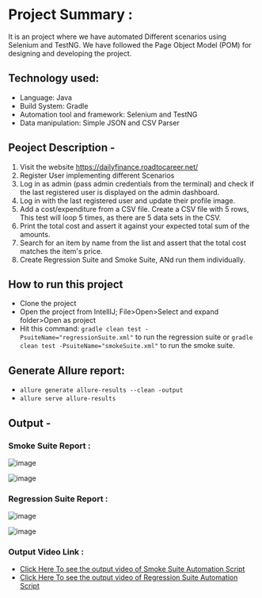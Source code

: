 # Project Summary :
It is an project where we have automated Different scenarios using Selenium and TestNG. We have followed the Page Object Model (POM) for designing and developing the project.
## Technology used:
- Language: Java
- Build System: Gradle
- Automation tool and framework: Selenium and TestNG
- Data manipulation: Simple JSON and CSV Parser

## Peoject Description -

1. Visit the website https://dailyfinance.roadtocareer.net/
2. Register User implementing different Scenarios
3. Log in as admin (pass admin credentials from the terminal) and check if the last registered user is displayed on the admin dashboard. 
4. Log in with the last registered user and update their profile image.
5. Add a cost/expenditure from a CSV file. Create a CSV file with 5 rows, This test will loop 5 times, as there are 5 data sets in the CSV.
6. Print the total cost and assert it against your expected total sum of the amounts.
7. Search for an item by name from the list and assert that the total cost matches the item's price.
8. Create Regression Suite and Smoke Suite, ANd run them individually.

## How to run this project
- Clone the project
- Open the project from IntellIJ; File>Open>Select and expand folder>Open as project
- Hit this command: `gradle clean test -PsuiteName="regressionSuite.xml"` to run the regression suite or `gradle clean test -PsuiteName="smokeSuite.xml"` to run the smoke suite.
## Generate Allure report:

- ``` allure generate allure-results --clean -output ``` 
-   ``` allure serve allure-results ```



## Output -
### Smoke Suite Report :
![image](https://github.com/user-attachments/assets/67ebba38-6bd5-480d-984a-0e0de190941c)



  ![image](https://github.com/user-attachments/assets/22f31be6-245a-40ce-880b-e8e70530bd52)



 ### Regression Suite Report :
   ![image](https://github.com/user-attachments/assets/459094b2-3b2a-4a5c-847c-0c5e0d3c16b3)



   
   ![image](https://github.com/user-attachments/assets/8b805ffc-4562-486d-8bc8-bfc26db3d284)


  


### Output Video Link :
-  [Click Here To see the output video of Smoke Suite Automation Script ](https://drive.google.com/file/d/1UOgzquutpV7HKzWAnYEGZd0_SrC2XCcn/view?usp=sharing)
- [Click Here To see the output video of Regression Suite Automation Script ](https://drive.google.com/file/d/1Wb2csy888SR6k4PsrnF4nQPT-6FwISeX/view?usp=sharing)
    
